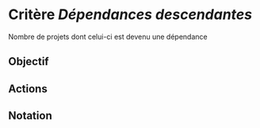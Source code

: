 # Critère *Dépendances descendantes*
Nombre de projets dont celui-ci est devenu une dépendance

## Objectif


## Actions


## Notation